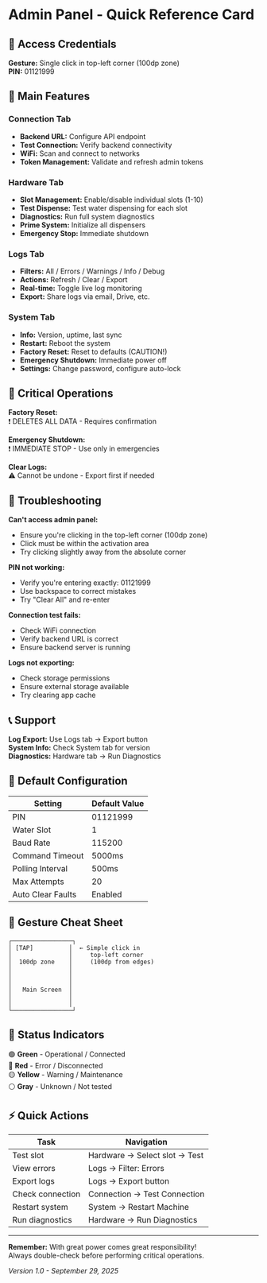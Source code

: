 # Admin Panel - Quick Reference Card

## 🔐 Access Credentials
**Gesture:** Single click in top-left corner (100dp zone)  
**PIN:** 01121999  

## 🎯 Main Features

### Connection Tab
- **Backend URL:** Configure API endpoint
- **Test Connection:** Verify backend connectivity  
- **WiFi:** Scan and connect to networks
- **Token Management:** Validate and refresh admin tokens

### Hardware Tab  
- **Slot Management:** Enable/disable individual slots (1-10)
- **Test Dispense:** Test water dispensing for each slot
- **Diagnostics:** Run full system diagnostics
- **Prime System:** Initialize all dispensers
- **Emergency Stop:** Immediate shutdown

### Logs Tab
- **Filters:** All / Errors / Warnings / Info / Debug
- **Actions:** Refresh / Clear / Export
- **Real-time:** Toggle live log monitoring
- **Export:** Share logs via email, Drive, etc.

### System Tab
- **Info:** Version, uptime, last sync
- **Restart:** Reboot the system
- **Factory Reset:** Reset to defaults (CAUTION!)
- **Emergency Shutdown:** Immediate power off
- **Settings:** Change password, configure auto-lock

## 🚨 Critical Operations

**Factory Reset:**  
❗ DELETES ALL DATA - Requires confirmation

**Emergency Shutdown:**  
❗ IMMEDIATE STOP - Use only in emergencies

**Clear Logs:**  
⚠️ Cannot be undone - Export first if needed

## 🔧 Troubleshooting

**Can't access admin panel:**
- Ensure you're clicking in the top-left corner (100dp zone)
- Click must be within the activation area
- Try clicking slightly away from the absolute corner

**PIN not working:**
- Verify you're entering exactly: 01121999
- Use backspace to correct mistakes
- Try "Clear All" and re-enter

**Connection test fails:**
- Check WiFi connection
- Verify backend URL is correct
- Ensure backend server is running

**Logs not exporting:**
- Check storage permissions
- Ensure external storage available
- Try clearing app cache

## 📞 Support

**Log Export:** Use Logs tab → Export button  
**System Info:** Check System tab for version  
**Diagnostics:** Hardware tab → Run Diagnostics  

## 🔑 Default Configuration

| Setting | Default Value |
|---------|---------------|
| PIN | 01121999 |
| Water Slot | 1 |
| Baud Rate | 115200 |
| Command Timeout | 5000ms |
| Polling Interval | 500ms |
| Max Attempts | 20 |
| Auto Clear Faults | Enabled |

## 📱 Gesture Cheat Sheet

```
┌─────────────────┐
│ [TAP]          │  ← Simple click in
│                │     top-left corner
│  100dp zone    │     (100dp from edges)
│                │
│                │
│                │
│   Main Screen  │
│                │
│                │
└─────────────────┘
```

## 🎨 Status Indicators

🟢 **Green** - Operational / Connected  
🔴 **Red** - Error / Disconnected  
🟡 **Yellow** - Warning / Maintenance  
⚪ **Gray** - Unknown / Not tested  

## ⚡ Quick Actions

| Task | Navigation |
|------|------------|
| Test slot | Hardware → Select slot → Test |
| View errors | Logs → Filter: Errors |
| Export logs | Logs → Export button |
| Check connection | Connection → Test Connection |
| Restart system | System → Restart Machine |
| Run diagnostics | Hardware → Run Diagnostics |

---

**Remember:** With great power comes great responsibility!  
Always double-check before performing critical operations.

*Version 1.0 - September 29, 2025*
